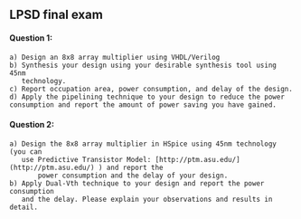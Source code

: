 ## LPSD final exam

#### Question 1:
	a) Design an 8x8 array multiplier using VHDL/Verilog
	b) Synthesis your design using your desirable synthesis tool using 45nm
	   technology.
	c) Report occupation area, power consumption, and delay of the design.
	d) Apply the pipelining technique to your design to reduce the power
	consumption and report the amount of power saving you have gained.
#### Question 2:
	a) Design the 8x8 array multiplier in HSpice using 45nm technology (you can
	   use Predictive Transistor Model: [http://ptm.asu.edu/](http://ptm.asu.edu/) ) and report the
           power consumption and the delay of your design.
	b) Apply Dual-Vth technique to your design and report the power consumption
	   and the delay. Please explain your observations and results in detail.